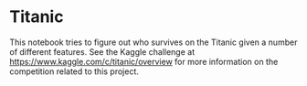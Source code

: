 # Titanic
    
This notebook tries to figure out who survives on the Titanic given a number of different features. See the Kaggle challenge at https://www.kaggle.com/c/titanic/overview for more information on the competition related to this project. 

